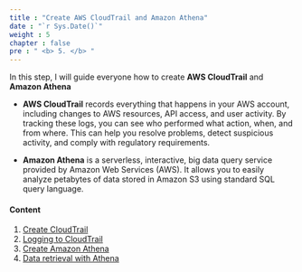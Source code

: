 ```yaml
---
title : "Create AWS CloudTrail and Amazon Athena"
date : "`r Sys.Date()`"
weight : 5
chapter : false
pre : " <b> 5. </b> "
---
```


In this step, I will guide everyone how to create **AWS CloudTrail** and **Amazon Athena**

- **AWS CloudTrail** records everything that happens in your AWS account, including changes to AWS resources, API access, and user activity. By tracking these logs, you can see who performed what action, when, and from where. This can help you resolve problems, detect suspicious activity, and comply with regulatory requirements.

- **Amazon Athena** is a serverless, interactive, big data query service provided by Amazon Web Services (AWS). It allows you to easily analyze petabytes of data stored in Amazon S3 using standard SQL query language.

#### Content
1. [Create CloudTrail](5.1-create-cloudtrail)
2. [Logging to CloudTrail](5.2-test-cloudtrail)
3. [Create Amazon Athena](5.3-create-athena)
4. [Data retrieval with Athena](5.4-test-athena)